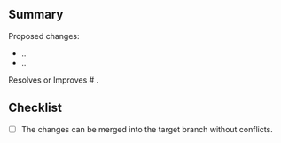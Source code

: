 ## Summary

Proposed changes:

* ..
* ..

Resolves or Improves # .

## Checklist

* [ ] The changes can be merged into the target branch without conflicts.
